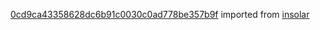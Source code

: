 [0cd9ca43358628dc6b91c0030c0ad778be357b9f](https://github.com/insolar/insolar/commit/0cd9ca43358628dc6b91c0030c0ad778be357b9f) imported from [insolar](https://github.com/insolar/insolar)
